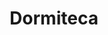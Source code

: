 ---
title: "Dormiteca"
url: /ciudad-autonoma-de-buenos-aires/dormiteca-avenida-belgrano/
shop: Betten
---